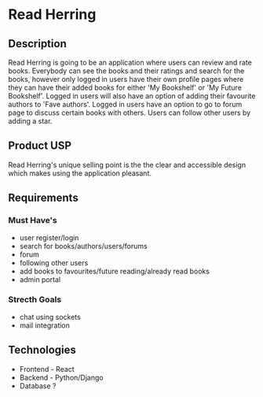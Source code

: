 # Read Herring

## Description

Read Herring is going to be an application where users can review and rate books. Everybody can see the books and their ratings and search
for the books, however only logged in users have their own profile pages where they can have their added books for either 'My Bookshelf' or 'My Future Bookshelf'.
Logged in users will also have an option of adding their favourite authors to 'Fave authors'. Logged in users have an option to go to forum page to discuss certain books with others.
Users can follow other users by adding a star.

## Product USP

Read Herring's unique selling point is the the clear and accessible design which makes using the application pleasant.

## Requirements

### Must Have's

- user register/login
- search for books/authors/users/forums
- forum
- following other users
- add books to favourites/future reading/already read books
- admin portal

### Strecth Goals

- chat using sockets
- mail integration

## Technologies

- Frontend - React
- Backend - Python/Django
- Database ?
